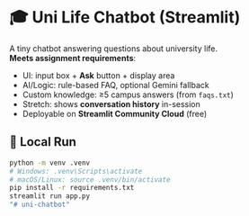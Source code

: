 # 🎓 Uni Life Chatbot (Streamlit)

A tiny chatbot answering questions about university life.  
**Meets assignment requirements**:  
- UI: input box + **Ask** button + display area  
- AI/Logic: rule-based FAQ, optional Gemini fallback  
- Custom knowledge: ≥5 campus answers (from `faqs.txt`)  
- Stretch: shows **conversation history** in-session  
- Deployable on **Streamlit Community Cloud** (free)

## 🔧 Local Run
```bash
python -m venv .venv
# Windows: .venv\Scripts\activate
# macOS/Linux: source .venv/bin/activate
pip install -r requirements.txt
streamlit run app.py
"# uni-chatbot" 
